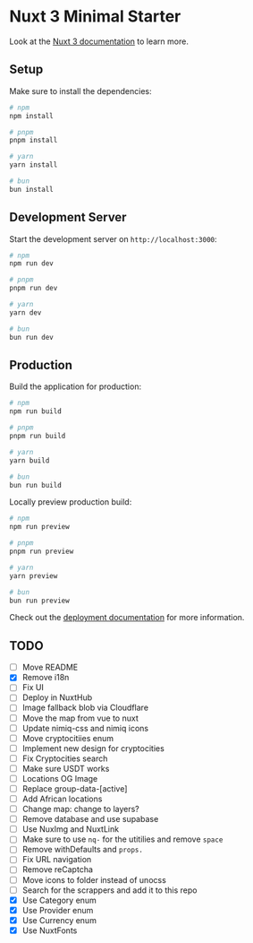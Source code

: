 # Nuxt 3 Minimal Starter

Look at the [Nuxt 3 documentation](https://nuxt.com/docs/getting-started/introduction) to learn more.

## Setup

Make sure to install the dependencies:

```bash
# npm
npm install

# pnpm
pnpm install

# yarn
yarn install

# bun
bun install
```

## Development Server

Start the development server on `http://localhost:3000`:

```bash
# npm
npm run dev

# pnpm
pnpm run dev

# yarn
yarn dev

# bun
bun run dev
```

## Production

Build the application for production:

```bash
# npm
npm run build

# pnpm
pnpm run build

# yarn
yarn build

# bun
bun run build
```

Locally preview production build:

```bash
# npm
npm run preview

# pnpm
pnpm run preview

# yarn
yarn preview

# bun
bun run preview
```

Check out the [deployment documentation](https://nuxt.com/docs/getting-started/deployment) for more information.

## TODO

- [ ] Move README
- [X] Remove i18n
- [ ] Fix UI
- [ ] Deploy in NuxtHub
- [ ] Image fallback blob via Cloudflare
- [ ] Move the map from vue to nuxt
- [ ] Update nimiq-css and nimiq icons
- [ ] Move cryptocitiies enum
- [ ] Implement new design for cryptocities
- [ ] Fix Cryptocities search
- [ ] Make sure USDT works
- [ ] Locations OG Image
- [ ] Replace group-data-[active]
- [ ] Add African locations
- [ ] Change map: change to layers?
- [ ] Remove database and use supabase
- [ ] Use NuxImg and NuxtLink
- [ ] Make sure to use `nq-` for the utitilies and remove `space`
- [ ] Remove withDefaults and `props.`
- [ ] Fix URL navigation
- [ ] Remove reCaptcha
- [ ] Move icons to folder instead of unocss
- [ ] Search for the scrappers and add it to this repo
- [X] Use Category enum
- [X] Use Provider enum
- [X] Use Currency enum
- [X] Use NuxtFonts
